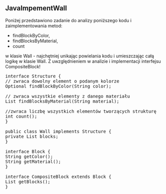 ## JavaImpementWall

Poniżej przedstawiono zadanie do analizy poniższego kodu i zaimplementowania metod:

* findBlockByColor,
* findBlocksByMaterial,
* count

w klasie Wall - najchętniej unikając powielania kodu i umieszczając całą logikę w klasie Wall.
Z uwzględnieniem w analizie i implementacji interfejsu CompositeBlock!

<pre>interface Structure {
// zwraca dowolny element o podanym kolorze
Optional findBlockByColor(String color);

// zwraca wszystkie elementy z danego materiału
List findBlocksByMaterial(String material);

//zwraca liczbę wszystkich elementów tworzących strukturę
int count();
}

public class Wall implements Structure {
private List blocks;
}

interface Block {
String getColor();
String getMaterial();
}

interface CompositeBlock extends Block {
List getBlocks();
}</pre>
